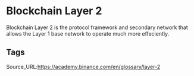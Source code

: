 # Blockchain Layer 2
Blockchain Layer 2 is the protocol framework and secondary network that allows the Layer 1 base network to operate much more effeciently.
## Tags
Source_URL:https://academy.binance.com/en/glossary/layer-2
